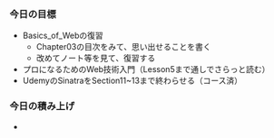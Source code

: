 ### 今日の目標
- Basics_of_Webの復習
    - Chapter03の目次をみて、思い出せることを書く
    - 改めてノート等を見て、復習する
- プロになるためのWeb技術入門（Lesson5まで通しでさらっと読む）
- UdemyのSinatraをSection11~13まで終わらせる（コース済）

### 今日の積み上げ
- 
